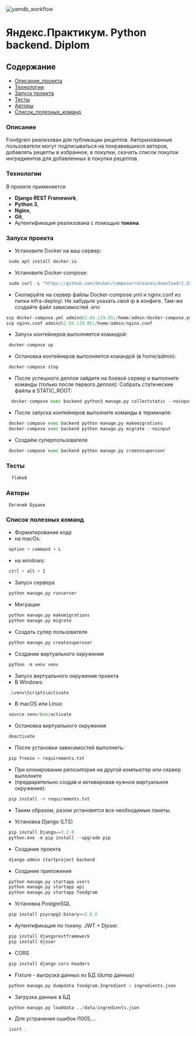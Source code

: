 ![yamdb_workflow](https://github.com/EvgeniyBudaev/foodgram-project-react/actions/workflows/foodgram_workflow.yml/badge.svg)

# Яндекс.Практикум. Python backend. Diplom

## Содержание
- [Описание_проекта](#Описание_проекта)
- [Технологии](#Технологии)
- [Запуск проекта](#Запуск_проекта)
- [Тесты](#Тесты)
- [Авторы](#Авторы)
- [Список_полезных_команд](#Список_полезных_команд)

### <a name="Описание_проекта">Описание</a>

Foodgram реализован для публикации рецептов. Авторизованные пользователи могут 
подписываться на понравившихся авторов, добавлять рецепты в избранное, 
в покупки, скачать список покупок ингредиентов для добавленных в покупки 
рецептов.

### <a name="Технологии">Технологии</a>

В проекте применяется 
- **Django REST Framework**, 
- **Python 3**,
- **Nginx**,
- **Git**, 
- Аутентификация реализована с помощью **токена**.

### <a name="Запуск проекта">Запуск проекта</a>

- Установите Docker на ваш сервер:
```python
 sudo apt install docker.io
```

- Установите Docker-compose:
```python
 sudo curl -L "https://github.com/docker/compose/releases/download/1.29.2/docker-compose-$(uname -s)-$(uname -m)" -o /usr/local/bin/docker-compose
```

- Скопируйте на сервер файлы Docker-compose.yml и nginx.conf из папки infra-deploy/. Не забудьте указать свой ip в конфиге. Там-же создайте файл зависимостей .env
```python
scp docker-compose.yml admin@62.84.119.85:/home/admin/docker-compose.yml
scp nginx.conf admin@62.84.119.85:/home/admin/nginx.conf
```

- Запуск контейнеров выполняется командой:
```python
 docker-compose up
```

- Остановка контейнеров выполняется командой (в home/admin):
```python
 docker-compose stop
```

- После успешного деплоя зайдите на боевой сервер и выполните команды (только после первого деплоя):
    Собрать статические файлы в STATIC_ROOT:
```python
  docker-compose exec backend python3 manage.py collectstatic --noinput
```

- После запуска контейнеров выполните команды в терминале:
```python
 docker-compose exec backend python manage.py makemigrations
 docker-compose exec backend python manage.py migrate --noinput
```

- Создаём суперпользователя
```python
 docker-compose exec backend python manage.py createsuperuser
```

### <a name="Тесты">Тесты</a>
```python
  flake8
```

### <a name="Авторы">Авторы</a>
```
 Евгений Будаев
```

### <a name="Список_полезных_команд">Список полезных команд</a>

- Форматирование кода
- на macOs:
```python
 option + command + L
```
- на windows:
```python
 ctrl + alt + I
```

- Запуск сервера
```python
 python manage.py runserver
```

- Миграции
```python
 python manage.py makemigrations
 python manage.py migrate
```

- Создать супер пользователя
```python
 python manage.py createsuperuser
```

- Создание виртуального окружения
```python
 python -m venv venv
```

- Запуск виртуального окружения проекта
- В Windows:
```python
 .\venv\Scripts\activate
```
- В macOS или Linux:
```python
 source venv/bin/activate
```

- Остановка виртуального окружения
```python
 deactivate
```

- После установки зависимостей выполнить:
```python
 pip freeze > requirements.txt
```
- При клонировании репозитория на другой компьютер или сервер выполните 
-  (предварительно создав и активировав нужное виртуальное окружение):
```python
 pip install -r requirements.txt
```
- Таким образом, разом установятся все необходимые пакеты.

- Установка Django (LTS)
```python
 pip install Django==3.2.9
 python.exe -m pip install --upgrade pip
```

- Создание проекта
```python
 django-admin startproject backend
```

- Создание приложения
```python
 python manage.py startapp users
 python manage.py startapp api
 python manage.py startapp foodgram
```

- Установка PostgreSQL
```python
 pip install psycopg2-binary==2.8.6
```

- Аутентификация по токену. JWT + Djoser.
```python
 pip install djangorestframework
 pip install djoser
```

- CORS
```python
 pip install django-cors-headers
```

- Fixture - выгрузка данных из БД (dump данных)
```python
 python manage.py dumpdata foodgram.Ingredient > ingredients.json
```

- Загрузка данных в БД
```python
 python manage.py loaddata ../data/ingredients.json
```

- Для устранения ошибок I1005,...
```python
 isort .
```
